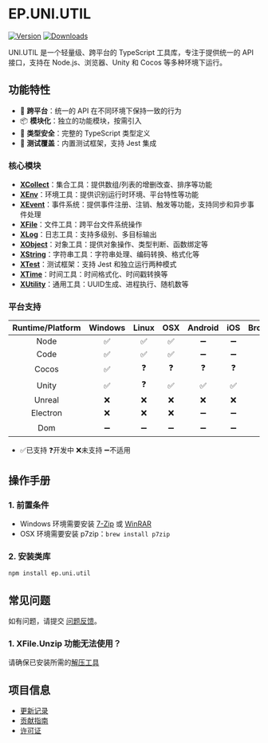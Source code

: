 # EP.UNI.UTIL

[![Version](https://img.shields.io/npm/v/ep.uni.util)](https://www.npmjs.com/package/ep.uni.util)
[![Downloads](https://img.shields.io/npm/dm/ep.uni.util)](https://www.npmjs.com/package/ep.uni.util)  

UNI.UTIL 是一个轻量级、跨平台的 TypeScript 工具库，专注于提供统一的 API 接口，支持在 Node.js、浏览器、Unity 和 Cocos 等多种环境下运行。

## 功能特性

- 🚀 **跨平台**：统一的 API 在不同环境下保持一致的行为
- 📦 **模块化**：独立的功能模块，按需引入
- 🔧 **类型安全**：完整的 TypeScript 类型定义
- 🧪 **测试覆盖**：内置测试框架，支持 Jest 集成

### 核心模块

- **[XCollect](src/XCollect.ts)**：集合工具：提供数组/列表的增删改查、排序等功能
- **[XEnv](src/XEnv.ts)**：环境工具：提供识别运行时环境、平台特性等功能
- **[XEvent](src/XEvent.ts)**：事件系统：提供事件注册、注销、触发等功能，支持同步和异步事件处理
- **[XFile](src/XFile.ts)**：文件工具：跨平台文件系统操作
- **[XLog](src/XLog.ts)**：日志工具：支持多级别、多目标输出
- **[XObject](src/XObject.ts)**：对象工具：提供对象操作、类型判断、函数绑定等
- **[XString](src/XString.ts)**：字符串工具：字符串处理、编码转换、格式化等
- **[XTest](src/XTest.ts)**：测试框架：支持 Jest 和独立运行两种模式
- **[XTime](src/XTime.ts)**：时间工具：时间格式化、时间戳转换等
- **[XUtility](src/XUtility.ts)**：通用工具：UUID生成、进程执行、随机数等

### 平台支持

| Runtime/Platform | Windows | Linux | OSX | Android | iOS | Browser |
| :-: | :-: | :-: | :-: | :-: | :-: | :-: |
| Node | ✅ | ✅ | ✅ | ➖ | ➖ | ➖ |
| Code | ✅ | ✅ | ✅ | ➖ | ➖ | ➖ |
| Cocos | ✅ | ❓ | ❓ | ❓ | ❓ | ❓ |
| Unity | ✅ | ❓ | ✅ | ✅ | ✅ | ❓ |
| Unreal | ❌ | ❌ | ❌ | ❌ | ❌ | ❌ |
| Electron | ❌ | ❌ | ❌ | ➖ | ➖ | ➖ |
| Dom | ➖ | ➖ | ➖ | ➖ | ➖ | ❓ |
- ✅已支持  ❓开发中  ❌未支持  ➖不适用

## 操作手册

### 1. 前置条件
- Windows 环境需要安装 [7-Zip](https://www.7-zip.org/) 或 [WinRAR](https://www.win-rar.com/)
- OSX 环境需要安装 p7zip：`brew install p7zip`

### 2. 安装类库
```bash
npm install ep.uni.util
```

## 常见问题

如有问题，请提交 [问题反馈](CONTRIBUTING.md#问题反馈)。

### 1. XFile.Unzip 功能无法使用？
请确保已安装所需的[解压工具](#1-前置条件)

## 项目信息

- [更新记录](CHANGELOG.md)
- [贡献指南](CONTRIBUTING.md)
- [许可证](LICENSE)
